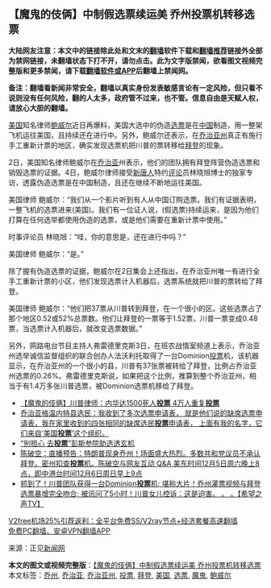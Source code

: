  <h2>【魔鬼的伎俩】中制假选票续运美 乔州投票机转移选票</h2> <p class="notice"><b>大陆网友注意：本文中的链接除此处和文末的<a href="https://github.com/bannedbook/fanqiang" >翻墙</a>软件下载和<a href="https://github.com/killgcd/justmysocks/blob/master/README.md">翻墙推荐</a>链接外全部为禁网链接，未翻墙状态下打不开，请勿点击。此为文字版禁闻，欲看图文视频完整版和更多禁闻，请下载<a href="https://github.com/bannedbook/fanqiang">翻墙软件或APP</a>后翻墙上禁闻网。</p><p>备注：翻墙看新闻非常安全，翻墙以真实身份发表敏感言论有一定风险，但只看不说则没有任何风险，翻的人太多，政府管不过来，也不管。信息自由是天赋人权，请放心大胆的翻墙。</b></p>  <div class="entry"> <p></p> <p><a href="https://www.bannedbook.org/bnews/tag/%e7%be%8e%e5%9b%bd/" class="st_tag internal_tag" rel="tag" title="标签 美国 下的日志">美国</a>知名律师<a href="https://www.bannedbook.org/bnews/tag/%e9%b2%8d%e5%a8%81%e5%b0%94/" class="st_tag internal_tag" rel="tag" title="标签 鲍威尔 下的日志">鲍威尔</a>近日再爆料，美国大选中的伪造<a href="https://www.bannedbook.org/bnews/tag/%E9%80%89%E7%A5%A8/" class="st_tag internal_tag" rel="tag" title="标签 选票 下的日志">选票</a>是在<span class='wp_keywordlink_affiliate'><a href="https://www.bannedbook.org/" title="中国" target="_blank">中国</a></span>制造，用一整架飞机运往美国，且持续还在进行中。另外，鲍威尔还表示，在<a href="https://www.bannedbook.org/bnews/tag/%e4%b9%94%e6%b2%bb%e4%ba%9a%e5%b7%9e/" class="st_tag internal_tag" rel="tag" title="标签 乔治亚州 下的日志">乔治亚州</a>真正有施行手工重新计票的地区，确实发现选票机把川普的票转移给<a href="https://www.bannedbook.org/bnews/tag/%e6%8b%9c%e7%99%bb/" class="st_tag internal_tag" rel="tag" title="标签 拜登 下的日志">拜登</a>的现象。</p> <p>2日，美国知名律师鲍威尔在<a href="https://www.bannedbook.org/bnews/tag/%E4%B9%94%E6%B2%BB%E4%BA%9A/" class="st_tag internal_tag" rel="tag" title="标签 乔治亚 下的日志">乔治亚</a>州表示，他们的团队拥有拜登阵营伪造选票和销毁选票的证据。4日，鲍威尔律师接受<span class='wp_keywordlink_affiliate'><a href="https://www.ntdtv.com/" title="新唐人">新唐人</a></span>特约<span class='wp_keywordlink_affiliate'><a href="https://www.bannedbook.org/bnews/comments/" title="新闻评论" target="_blank">评论</a></span>员林晓旭博士的独家专访，透露伪造选票是在中国制造，且还在继续不断地运往美国。</p>  <p>美国律师 鲍威尔：“我们从一个影片听到有人从中国订购选票。我们有证据表明，一整飞机的选票进来(美国)。我们有一位证人说，(假选票)持续运来，是因为他们打算在任何选举都使用伪造的选票，或是他们需要在重新计票中使用。”</p> <p>时事评论员 林晓旭：“哇，你的意思是，还在进行中吗？”</p> <p>美国律师 鲍威尔：“是。”</p>  <p>除了握有伪造选票的证据，鲍威尔在2日集会上还指出，在乔治亚州唯一有进行全手工重新计票的小区，他们发现选票计入机器后，选票系统就把川普的票转给了拜登。</p> <p>美国律师 鲍威尔：“他们把37票从川普转到拜登，在一个很小的区。这些选票占了那个地区0.52或52%总票数。他们让拜登的一票等于1.52票，川普一票变成0.48票，当选票计入机器后，就改变选票数据。”</p> <p>另外，网路电台节目主持人弗雷德里克斯3日，在班农战情室频道上表示，乔治亚州选举诚信监督组织的联合创办人法沃利托取得了一台Dominion<a href="https://www.bannedbook.org/bnews/tag/%E6%8A%95%E7%A5%A8/" class="st_tag internal_tag" rel="tag" title="标签 投票 下的日志">投票</a>机，该机器显示，在乔治亚州的一个很小的县，川普有37张票被转给了拜登，比例占乔治亚州选票的0.26%。弗雷德里克斯说，如果把这个比例，推算到整个乔治亚州，相当于有1.4万多张川普选票，被Dominion选票机移给了拜登。</p>  <p></p> <ul class='op-related-articles' title='相关阅读'> <li><a href='https://www.bannedbook.org/bnews/worldnews/usa/20201206/1443195.html' target='_blank'>【魔鬼的伎俩】川普律师：内华达1500死人<b>投票</b> 4万人重复<b>投票</b></a></li> <li><a href='https://www.bannedbook.org/bnews/bannedvideo/20201206/1443077.html' target='_blank'>乔治亚格温内特县选民：我收到了多次选票申请表， 就是他们说的缺席选票申请表，我在家里收到的四张相同的缺席选民<b>投票</b>申请表， 上面有我的名字，它们来自‘美国<b>投票</b>’这个组织。</a></li> <li><a href='https://www.bannedbook.org/bnews/cnnews/20201206/1442937.html' target='_blank'>“别担心 去<b>投票</b>”彭斯参院助选透玄机</a></li> <li><a href='https://www.bannedbook.org/bnews/cbnews/20201206/1442863.html' target='_blank'>陈破空：直播预告：特朗普现身乔州！场面盛大热烈。多数共和党议员不承认拜登。密州扣查<b>投票</b>机。陈破空与网友互动 Q&amp;A 美东时间12月5日周六晚上8点，即中港台时间12月6日周日早上9点</a></li> <li><a href='https://www.bannedbook.org/bnews/cbnews/20201206/1442818.html' target='_blank'>抓到了！川普团队获得一台Dominion<b>投票</b>机; 堪称大片！乔州灌票视频与拜登选票暴增完全吻合; 被讯问了5小时！川普女儿控诉：这是迫害。 。 。【希望之声TV】</a></li> </ul> <p class="texttj"> <a href="https://github.com/bannedbook/fanqiang/wiki/V2ray%E6%9C%BA%E5%9C%BA" target="_blank">V2free机场25%引荐返利：全平台免费SS/V2ray节点+经济套餐高速翻墙</a><br/> <a href="https://github.com/bannedbook/fanqiang/wiki/%E7%A6%81%E9%97%BB%E7%BD%91%E5%AE%89%E5%8D%93%E7%BF%BB%E5%A2%99%E6%96%B0%E9%97%BBAPP" target="_blank">免费PC翻墙、安卓VPN翻墙APP</a></p><p>来源：正见<span class='wp_keywordlink_affiliate'><a href="https://www.bannedbook.org/" title="新闻网">新闻网</a></span></p><a name='sharetosocial'></a>       <div><b>本文的图文或视频完整版</b>：<a href='https://www.bannedbook.org/bnews/cbnews/20201206/1443199.html'>【魔鬼的伎俩】中制假选票续运美 乔州投票机转移选票</a></div>  </div><!--END ENTRY--> <div class="postfooter"> <div>本文标签：<a href="https://www.bannedbook.org/bnews/tag/%E4%B9%94%E5%B7%9E/" rel="tag">乔州</a>, <a href="https://www.bannedbook.org/bnews/tag/%E4%B9%94%E6%B2%BB%E4%BA%9A/" rel="tag">乔治亚</a>, <a href="https://www.bannedbook.org/bnews/tag/%e4%b9%94%e6%b2%bb%e4%ba%9a%e5%b7%9e/" rel="tag">乔治亚州</a>, <a href="https://www.bannedbook.org/bnews/tag/%E6%8A%95%E7%A5%A8/" rel="tag">投票</a>, <a href="https://www.bannedbook.org/bnews/tag/%e6%8b%9c%e7%99%bb/" rel="tag">拜登</a>, <a href="https://www.bannedbook.org/bnews/tag/%e7%be%8e%e5%9b%bd/" rel="tag">美国</a>, <a href="https://www.bannedbook.org/bnews/tag/%E9%80%89%E7%A5%A8/" rel="tag">选票</a>, <a href="https://www.bannedbook.org/bnews/tag/%e9%ad%94%e9%ac%bc/" rel="tag">魔鬼</a>, <a href="https://www.bannedbook.org/bnews/tag/%e9%b2%8d%e5%a8%81%e5%b0%94/" rel="tag">鲍威尔</a></div>  </div><!--END POSTFOOTER--> 